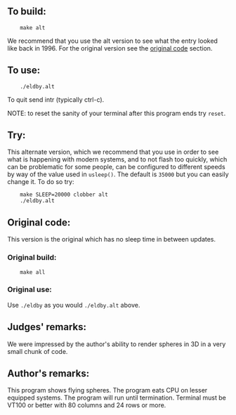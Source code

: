 ## To build:

``` <!---sh-->
    make alt
```

We recommend that you use the alt version to see what the entry looked like back
in 1996. For the original version see the [original code](#original-code)
section.


## To use:

``` <!---sh-->
    ./eldby.alt
```

To quit send intr (typically ctrl-c).

NOTE: to reset the sanity of your terminal after this program ends try `reset`.


## Try:

This alternate version, which we recommend that you use in order to see what is
happening with modern systems, and to not flash too quickly, which can be
problematic for some people, can be configured to different speeds by way of the
value used in `usleep()`. The default is `35000` but you can easily change
it. To do so try:

``` <!---sh-->
    make SLEEP=20000 clobber alt
    ./eldby.alt
```


## Original code:

This version is the original which has no sleep time in between updates.


### Original build:

``` <!---sh-->
    make all
```


### Original use:

Use `./eldby` as you would `./eldby.alt` above.


## Judges' remarks:

We were impressed by the author's ability to render spheres in 3D
in a very small chunk of code.


## Author's remarks:

This program shows flying spheres. The program eats CPU on lesser
equipped systems. The program will run until termination. Terminal
must be VT100 or better with 80 columns and 24 rows or more.


<!--

    Copyright © 1984-2024 by Landon Curt Noll. All Rights Reserved.

    You are free to share and adapt this file under the terms of this license:

        Creative Commons Attribution-ShareAlike 4.0 International (CC BY-SA 4.0)

    For more information, see:

        https://creativecommons.org/licenses/by-sa/4.0/

-->

